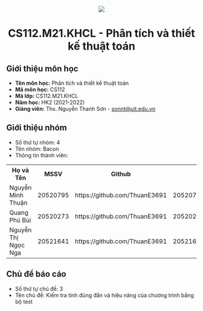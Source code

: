 <p align="center">
   <a href="https://www.uit.edu.vn/">
      <img src="https://i.imgur.com/WmMnSRt.png" border="none">
   </a>
</p>
<h1 align="center">
    CS112.M21.KHCL - Phân tích và thiết kế thuật toán
</h1>

<h2>
   Giới thiệu môn học   
</h2>

- **Tên môn học:** Phân tích và thiết kế thuật toán
- **Mã môn học:** CS112
- **Mã lớp:** CS112.M21.KHCL
- **Năm học:** HK2 (2021-2022)
- **Giảng viên:** Ths. Nguyễn Thanh Sơn - sonnt@uit.edu.vn

<h2>
   Giới thiệu nhóm
</h2>

<p>
  <ul>
     <li> Số thứ tự nhóm: 4
     <li> Tên nhóm: Bacon
     <li> Thông tin thành viên: 
  </ul>
  
  <table align="center">
      <tr>
       <th>Họ và Tên</th>
       <th>MSSV</th>
       <th>Github</th>
       <th>Email</th>
      </tr>
      <tr>
       <td>Nguyễn Minh Thuận</td>
       <td>20520795</td>
       <td>https://github.com/ThuanE3691</td>
       <td>20520795@gm.uit.edu.vn</td>  
      </tr>
      <tr>
       <td>Quang Phú Bùi</td>
       <td>20520273</td>
       <td>https://github.com/ThuanE3691</td>
       <td>20520273@gm.uit.edu.vn</td>  
      </tr>
      <tr>
       <td>Nguyễn Thị Ngọc Nga</td>
       <td>20521641</td>
       <td>https://github.com/ThuanE3691</td>
       <td>20521641@gm.uit.edu.vn</td>  
      </tr>
  </table>
</p>

<h2>
  Chủ đề báo cáo 
</h2>

<ul>
   <li>Số thứ tự chủ đề: 3
   <li>Tên chủ đề: Kiếm tra tính đúng đắn và hiệu năng của chương trình bằng bộ test   
</ul>


